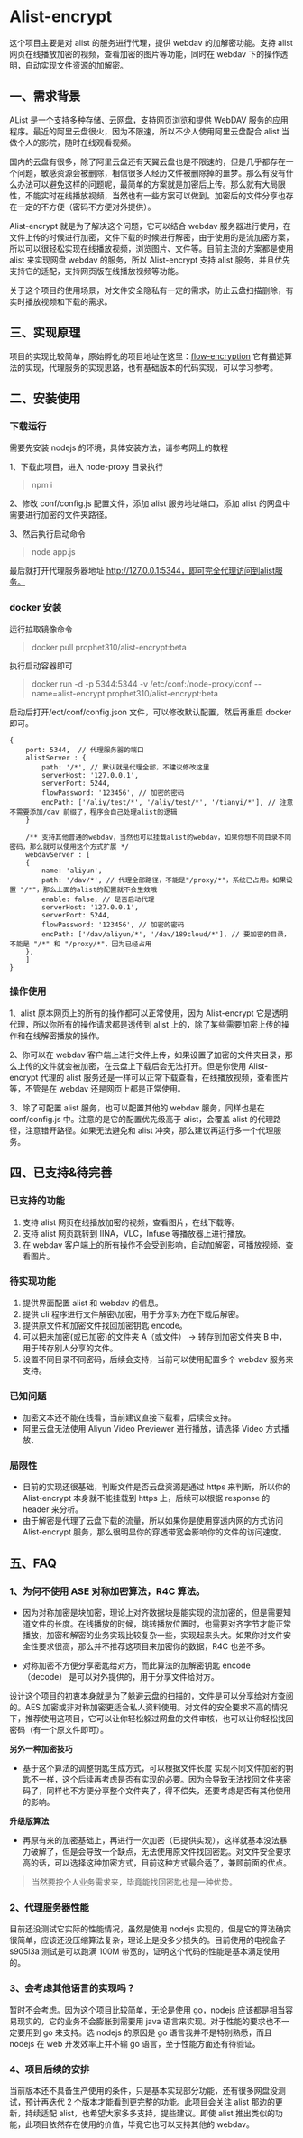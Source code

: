 # Alist-encrypt

这个项目主要是对 alist 的服务进行代理，提供 webdav 的加解密功能。支持 alist 网页在线播放加密的视频，查看加密的图片等功能，同时在 webdav 下的操作透明，自动实现文件资源的加解密。

## 一、需求背景

AList 是一个支持多种存储、云网盘，支持网页浏览和提供 WebDAV 服务的应用程序。最近的阿里云盘很火，因为不限速，所以不少人使用阿里云盘配合 alist 当做个人的影院，随时在线观看视频。

国内的云盘有很多，除了阿里云盘还有天翼云盘也是不限速的，但是几乎都存在一个问题，敏感资源会被删除，相信很多人经历文件被删除掉的噩梦。那么有没有什么办法可以避免这样的问题呢，最简单的方案就是加密后上传。那么就有大局限性，不能实时在线播放视频，当然也有一些方案可以做到。加密后的文件分享也存在一定的不方便（密码不方便对外提供）。

Alist-encrypt 就是为了解决这个问题，它可以结合 webdav 服务器进行使用，在文件上传的时候进行加密，文件下载的时候进行解密，由于使用的是流加密方案，所以可以很轻松实现在线播放视频，浏览图片、文件等。目前主流的方案都是使用 alist 来实现网盘 webdav 的服务，所以 Alist-encrypt 支持 alist 服务，并且优先支持它的适配，支持网页版在线播放视频等功能。

关于这个项目的使用场景，对文件安全隐私有一定的需求，防止云盘扫描删除，有实时播放视频和下载的需求。

## 三、实现原理

项目的实现比较简单，原始孵化的项目地址在这里：[flow-encryption](https://github.com/traceless/flow-encryption) 它有描述算法的实现，代理服务的实现思路，也有基础版本的代码实现，可以学习参考。

## 二、安装使用

### 下载运行

需要先安装 nodejs 的环境，具体安装方法，请参考网上的教程

1、下载此项目，进入 node-proxy 目录执行

> npm i

2、修改 conf/config.js 配置文件，添加 alist 服务地址端口，添加 alist 的网盘中需要进行加密的文件夹路径。

3、然后执行启动命令

> node app.js

最后就打开代理服务器地址 http://127.0.0.1:5344，即可完全代理访问到alist服务。

### docker 安装

运行拉取镜像命令

> docker pull prophet310/alist-encrypt:beta

执行启动容器即可

> docker run -d -p 5344:5344 -v /etc/conf:/node-proxy/conf --name=alist-encrypt prophet310/alist-encrypt:beta

启动后打开/ect/conf/config.json 文件，可以修改默认配置，然后再重启 docker 即可。

```
{
    port: 5344,  // 代理服务器的端口
    alistServer : {
        path: '/*', // 默认就是代理全部，不建议修改这里
        serverHost: '127.0.0.1',
        serverPort: 5244,
        flowPassword: '123456', // 加密的密码
        encPath: ['/aliy/test/*', '/aliy/test/*', '/tianyi/*'], // 注意不需要添加/dav 前缀了，程序会自己处理alist的逻辑
    }

    /** 支持其他普通的webdav，当然也可以挂载alist的webdav，如果你想不同目录不同密码，那么就可以使用这个方式扩展 */
    webdavServer : [
    {
        name: 'aliyun',
        path: '/dav/*', // 代理全部路径，不能是"/proxy/*"，系统已占用。如果设置 "/*"，那么上面的alist的配置就不会生效哦
        enable: false, // 是否启动代理
        serverHost: '127.0.0.1',
        serverPort: 5244,
        flowPassword: '123456', // 加密的密码
        encPath: ['/dav/aliyun/*', '/dav/189cloud/*'], // 要加密的目录，不能是 "/*" 和 "/proxy/*"，因为已经占用
    },
    ]
}
```

### 操作使用

1、alist 原本网页上的所有的操作都可以正常使用，因为 Alist-encrypt 它是透明代理，所以你所有的操作请求都是透传到 alist 上的，除了某些需要加密上传的操作和在线解密播放的操作。

2、你可以在 webdav 客户端上进行文件上传，如果设置了加密的文件夹目录，那么上传的文件就会被加密，在云盘上下载后会无法打开。但是你使用 Alist-encrypt 代理的 alist 服务还是一样可以正常下载查看，在线播放视频，查看图片等，不管是在 webdav 还是网页上都是正常使用。

3、除了可配置 alist 服务，也可以配置其他的 webdav 服务，同样也是在 conf/config.js 中。注意的是它的配置优先级高于 alist，会覆盖 alist 的代理路径，注意错开路径。如果无法避免和 alist 冲突，那么建议再运行多一个代理服务。

## 四、已支持&待完善

### 已支持的功能

1. 支持 alist 网页在线播放加密的视频，查看图片，在线下载等。
2. 支持 alist 网页跳转到 IINA，VLC，Infuse 等播放器上进行播放。
3. 在 webdav 客户端上的所有操作不会受到影响，自动加解密，可播放视频、查看图片。

### 待实现功能

1. 提供界面配置 alist 和 webdav 的信息。
2. 提供 cli 程序进行文件解密\加密，用于分享对方在下载后解密。
3. 提供原文件和加密文件找回加密钥匙 encode。
4. 可以把未加密(或已加密)的文件夹 A（或文件） -> 转存到加密文件夹 B 中，用于转存别人分享的文件。
5. 设置不同目录不同密码，后续会支持，当前可以使用配置多个 webdav 服务来支持。

### 已知问题

- 加密文本还不能在线看，当前建议直接下载看，后续会支持。
- 阿里云盘无法使用 Aliyun Video Previewer 进行播放，请选择 Video 方式播放、

### 局限性

- 目前的实现还很基础，判断文件是否云盘资源是通过 https 来判断，所以你的 Alist-encrypt 本身就不能挂载到 https 上，后续可以根据 response 的 header 来分析。
- 由于解密是代理了云盘下载的流量，所以如果你是使用穿透内网的方式访问 Alist-encrypt 服务，那么很明显你的穿透带宽会影响你的文件的访问速度。

## 五、FAQ

### 1、为何不使用 ASE 对称加密算法，R4C 算法。

- 因为对称加密是块加密，理论上对齐数据块是能实现的流加密的，但是需要知道文件的长度。在线播放的时候，跳转播放位置时，也需要对齐字节才能正常播放，加密和解密的业务实现比较复杂一些，实现起来头大。如果你对文件安全性要求很高，那么并不推荐这项目来加密你的数据，R4C 也差不多。

- 对称加密不方便分享密匙给对方，而此算法的加解密钥匙 encode（decode） 是可以对外提供的，用于分享文件给对方。

设计这个项目的初衷本身就是为了躲避云盘的扫描的，文件是可以分享给对方查阅的。AES 加密或非对称加密更适合私人资料使用。对文件的安全要求不高的情况下，推荐使用这项目，它可以让你轻松躲过网盘的文件审核，也可以让你轻松找回密码（有一个原文件即可）。

**另外一种加密技巧**

- 基于这个算法的调整钥匙生成方式，可以根据文件长度 实现不同文件加密的钥匙不一样，这个后续再考虑是否有实现的必要。因为会导致无法找回文件夹密码了，同样也不方便分享整个文件夹了，得不偿失，还要考虑是否有其他使用的影响。

**升级版算法**

- 再原有来的加密基础上，再进行一次加密（已提供实现），这样就基本没法暴力破解了，但是会导致一个缺点，无法使用原文件找回密匙。对文件安全要求高的话，可以选择这种加密方式，目前这种方式最合适了，兼顾前面的优点。
> 当然要按个人业务需求来，毕竟能找回密匙也是一种优势。

### 2、代理服务器性能

目前还没测试它实际的性能情况，虽然是使用 nodejs 实现的，但是它的算法确实很简单，应该还没压缩算法复杂，理论上是没多少损失的。目前使用的电视盒子 s905l3a 测试是可以跑满 100M 带宽的，证明这个代码的性能是基本满足使用的。

### 3、会考虑其他语言的实现吗？

暂时不会考虑。因为这个项目比较简单，无论是使用 go，nodejs 应该都是相当容易现实的，它的业务不会膨胀到需要用 java 语言来实现。对于性能的要求也不一定要用到 go 来支持。选 nodejs 的原因是 go 语言我并不是特别熟悉，而且 nodejs 在 web 开发效率上并不输 go 语言，至于性能方面还有待验证。

### 4、项目后续的安排

当前版本还不具备生产使用的条件，只是基本实现部分功能，还有很多网盘没测试，预计再迭代 2 个版本才能看到更完整的功能。此项目会关注 alist 那边的更新，持续适配 alist，也希望大家多多支持，提些建议。即使 alist 推出类似的功能，此项目依然存在使用的价值，毕竟它也可以支持其他的 webdav。
